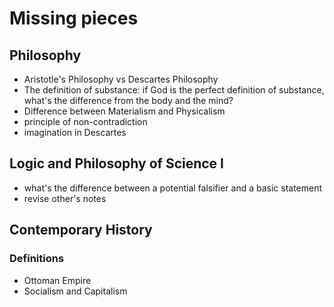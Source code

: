 # Missing pieces

## Philosophy

- Aristotle's Philosophy vs Descartes Philosophy
- The definition of substance: if God is the perfect definition of substance, what's the difference from the body and the mind?
- Difference between Materialism and Physicalism
- principle of non-contradiction
- imagination in Descartes

## Logic and Philosophy of Science I

- what's the difference between a potential falsifier and a basic statement
- revise other's notes

## Contemporary History

### Definitions

-   Ottoman Empire
-   Socialism and Capitalism